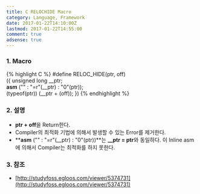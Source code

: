```yaml
---
title: C RELOCHIDE Macro
category: Language, Framework
date: 2017-01-22T14:10:00Z
lastmod: 2017-01-22T14:55:00
comment: true
adsense: true
---
```


### 1. Macro

{% highlight C %}
#define RELOC_HIDE(ptr, off)                    \
  ({ unsigned long __ptr;                       \
    __asm__ ("" : "=r"(__ptr) : "0"(ptr));      \
    (typeof(ptr)) (__ptr + (off)); })
{% endhighlight %}

### 2. 설명

* **ptr + off**을 Return한다.
* Compiler의 최적화 기법에 의해서 발생할 수 있는 Error를 제거한다.
* **__asm__ ("" : "=r"(__ptr) : "0"(ptr))**는 **__ptr = ptr**와 동일하다. 이 Inline asm에 의해서 Compiler는 최적화를 하지 못한다.

### 3. 참조
* [http://studyfoss.egloos.com/viewer/5374731](http://studyfoss.egloos.com/viewer/5374731)

